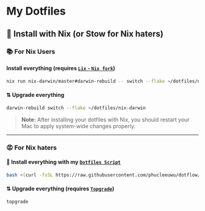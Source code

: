 # My Dotfiles

## 🚀 Install with Nix (or Stow for Nix haters)

### 📚 **For Nix Users**

#### Install everything (requires [`Lix` - `Nix fork`](https://github.com/lix-project/lix))

```bash
nix run nix-darwin/master#darwin-rebuild -- switch --flake ~/dotfiles/nix-darwin
```

#### ⇅ Upgrade everything

```bash
darwin-rebuild switch --flake ~/dotfiles/nix-darwin
```

> **Note:** After installing your dotfiles with Nix, you should restart your Mac to apply system-wide changes properly.

---

### 😡 **For Nix haters**

#### 🚀 Install everything with my [`Dotfiles Script`](https://github.com/phucleeuwu/dotflow)

```bash
bash <(curl -fsSL https://raw.githubusercontent.com/phucleeuwu/dotflow/main/i.sh)
```

#### ⇅ Upgrade everything (requires [`Topgrade`](https://github.com/topgrade-rs/topgrade))

```bash
topgrade
```

